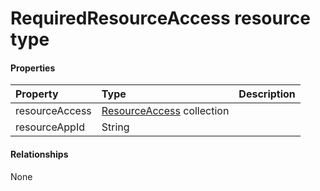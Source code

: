 # RequiredResourceAccess resource type



#### Properties
| Property	   | Type	|Description|
|:---------------|:--------|:----------|
|resourceAccess|[ResourceAccess](resourceaccess.md) collection||
|resourceAppId|String||

#### Relationships
None

